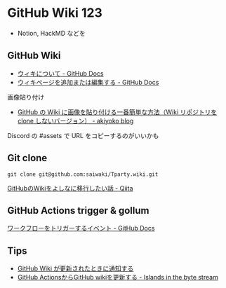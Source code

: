 # GitHub Wiki 123

* Notion, HackMD などを

## GitHub Wiki

* [ウィキについて - GitHub Docs](https://docs.github.com/ja/communities/documenting-your-project-with-wikis/about-wikis)
* [ウィキページを追加または編集する - GitHub Docs](https://docs.github.com/ja/communities/documenting-your-project-with-wikis/adding-or-editing-wiki-pages)

画像貼り付け

* [GitHub の Wiki に画像を貼り付ける一番簡単な方法（Wiki リポジトリを clone しないバージョン） - akiyoko blog](https://akiyoko.hatenablog.jp/entry/2016/08/30/051708)

Discord の #assets で URL をコピーするのがいいかも

## Git clone

```
git clone git@github.com:saiwaki/Tparty.wiki.git
```

[GitHubのWikiをよしなに移行したい話 - Qiita](https://qiita.com/Haaamaaaaa/items/bf06831796118bd026a4)

## GitHub Actions trigger & gollum

[ワークフローをトリガーするイベント - GitHub Docs](https://docs.github.com/ja/actions/using-workflows/events-that-trigger-workflows#project_card)

## Tips

* [GitHub Wiki が更新されたときに通知する](https://zenn.dev/snowcait/articles/9758605c914bf2)
* [GitHub ActionsからGitHub wikiを更新する - Islands in the byte stream](https://gfx.hatenablog.com/entry/2021/07/04/202004)
